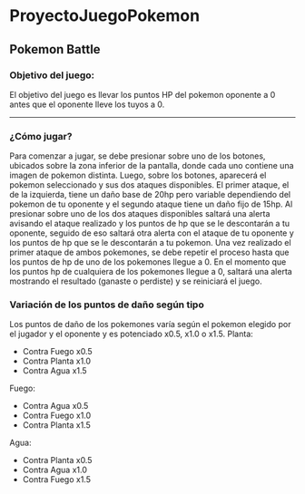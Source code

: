 # ProyectoJuegoPokemon

## Pokemon Battle

### Objetivo del juego:

El objetivo del juego es llevar los puntos HP del pokemon oponente a 0 antes que el oponente lleve los tuyos a 0.

---

### ¿Cómo jugar?

Para comenzar a jugar, se debe presionar sobre uno de los botones, ubicados sobre la zona inferior de la pantalla, donde cada uno contiene una imagen de pokemon distinta. Luego, sobre los botones, aparecerá el pokemon seleccionado y sus dos ataques disponibles. El primer ataque, el de la izquierda, tiene un daño base de 20hp pero variable dependiendo del pokemon de tu oponente y el segundo ataque tiene un daño fijo de 15hp. Al presionar sobre uno de los dos ataques disponibles saltará una alerta avisando el ataque realizado y los puntos de hp que se le descontarán a tu oponente, seguido de eso saltará otra alerta con el ataque de tu oponente y los puntos de hp que se le descontarán a tu pokemon. Una vez realizado el primer ataque de ambos pokemones, se debe repetir el proceso hasta que los puntos de hp de uno de los pokemones llegue a 0. En el momento que los puntos hp de cualquiera de los pokemones llegue a 0, saltará una alerta mostrando el resultado (ganaste o perdiste) y se reiniciará el juego.

### Variación de los puntos de daño según tipo

Los puntos de daño de los pokemones varía según el pokemon elegido por el jugador y el oponente y es potenciado x0.5, x1.0 o x1.5.
Planta:

- Contra Fuego x0.5
- Contra Planta x1.0
- Contra Agua x1.5

Fuego:

- Contra Agua x0.5
- Contra Fuego x1.0
- Contra Planta x1.5

Agua:

- Contra Planta x0.5
- Contra Agua x1.0
- Contra Fuego x1.5
